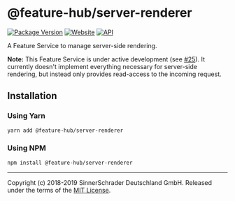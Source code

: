 # @feature-hub/server-renderer

[![Package Version][package-badge]][package-npm]
[![Website][website-badge]][website] [![API][api-badge]][api]

A Feature Service to manage server-side rendering.

**Note:** This Feature Service is under active development (see
[#25][issue-25]). It currently doesn't implement everything necessary for
server-side rendering, but instead only provides read-access to the incoming
request.

## Installation

### Using Yarn

```sh
yarn add @feature-hub/server-renderer
```

### Using NPM

```sh
npm install @feature-hub/server-renderer
```

---

Copyright (c) 2018-2019 SinnerSchrader Deutschland GmbH. Released under the
terms of the [MIT License][license].

[api]: https://feature-hub.io/@feature-hub/server-renderer/
[api-badge]:
  https://img.shields.io/badge/API-%40feature--hub%2Fserver--renderer-%234811ca.svg
[issue-25]: https://github.com/sinnerschrader/feature-hub/issues/25
[license]: https://github.com/sinnerschrader/feature-hub/blob/master/LICENSE
[package-badge]: https://img.shields.io/npm/v/@feature-hub/server-renderer.svg
[package-npm]: https://www.npmjs.com/package/@feature-hub/server-renderer
[website]: https://feature-hub.io/
[website-badge]:
  https://img.shields.io/badge/Website-feature--hub.io-%236215a5.svg
